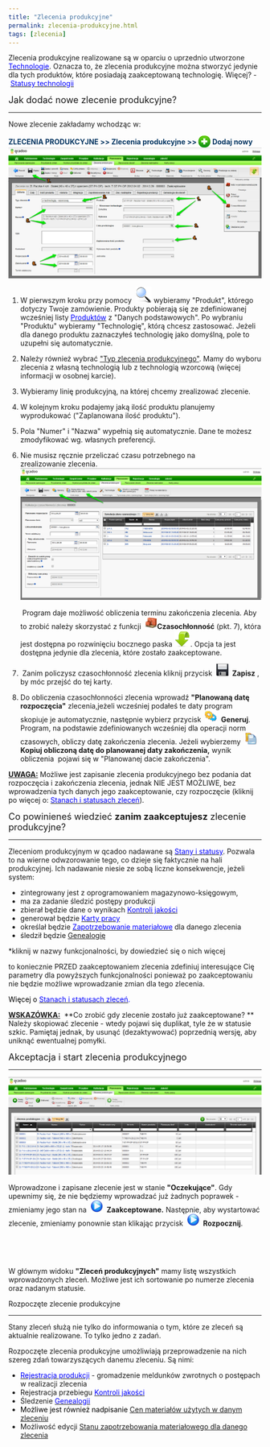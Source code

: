 ```yaml
---
title: "Zlecenia produkcyjne"
permalink: zlecenia-produkcyjne.html 
tags: [zlecenia]
---
```

 Zlecenia produkcyjne realizowane są w oparciu o uprzednio utworzone [<font color="#0000ff">Technologie</font>](/technologie-szczegoly). Oznacza to, że zlecenia produkcyjne można stworzyć jedynie dla tych produktów, które posiadają zaakceptowaną technologię. Więcej? -&nbsp;[<font color="#0000ff">Statusy technologii</font>](/statusy-technologii)
  

  

<font size="4">Jak dodać nowe zlecenie produkcyjne?</font>

* * *

Nowe zlecenie zakładamy wchodząc w:

  

<font color="#073763"><b>ZLECENIA PRODUKCYJNE &gt;&gt; Zlecenia produkcyjne &gt;&gt; </b><img border="0" src="/images/newIcon24.png" style="vertical-align:-6px"> <b>Dodaj nowy</b></font>
![](/images/planowanie-%20zlecenia%20produkcyjne-%20g%C5%82%C3%B3wna-%20strza%C5%82ki.png)
1. W pierwszym kroku przy pomocy&nbsp; ![](/images/lupka.png)&nbsp;wybieramy "Produkt", którego dotyczy Twoje zamówienie. Produkty pobierają się ze zdefiniowanej wcześniej listy [<font color="#0000ff">Produktów</font>](/produkty)&nbsp;z "Danych podstawowych". Po wybraniu "Produktu" wybieramy "Technologię", którą chcesz zastosować. Jeżeli dla danego produktu zaznaczyłeś technologię jako domyślną, pole to uzupełni się automatycznie.  
  
2. Należy również wybrać&nbsp;["Typ zlecenia produkcyjnego"](/typy-zlecen). Mamy do wyboru zlecenia z własną technologią lub z technologią wzorcową (więcej informacji w osobnej karcie).&nbsp;&nbsp;  
  
3. Wybieramy linię produkcyjną, na której chcemy zrealizować zlecenie.  
  
4. W kolejnym kroku podajemy jaką ilość produktu planujemy wyprodukować ("Zaplanowana ilość produktu").  
  
5. Pola&nbsp;"Numer"&nbsp;i&nbsp;"Nazwa"&nbsp;wypełnią się automatycznie. Dane te możesz zmodyfikować wg. własnych preferencji.  
  
6. Nie musisz ręcznie przeliczać czasu potrzebnego na zrealizowanie&nbsp;zlecenia. ![](/images/czasoch%C5%82onno%C5%9B%C4%87-%20strza%C5%82ki.png)
    
    &nbsp;Program daje możliwość obliczenia terminu zakończenia zlecenia. Aby to zrobić należy skorzystać z funkcji&nbsp; **![](/images/iconProducts24.png)Czasochłonność**&nbsp;(pkt. 7), która jest dostępna po rozwinięciu bocznego paska ![](/images/dropdownIcon32.png). Opcja ta jest dostępna jedynie dla zlecenia, które&nbsp;zostało zaakceptowane.&nbsp;  
  
7. &nbsp;Zanim policzysz czasochłonność zlecenia kliknij przycisk&nbsp; ![](/images/saveIcon24.png)&nbsp; **Zapisz** , by móc przejść do tej karty.  
  
8. Do obliczenia czasochłonności zlecenia wprowadź **"Planowaną datę rozpoczęcia"** zlecenia,jeżeli wcześniej podałeś te daty program skopiuje je automatycznie, następnie wybierz przycisk&nbsp; ![](/images/generateIcon24.png)&nbsp; **Generuj**. Program, na podstawie zdefiniowanych wcześniej dla operacji norm czasowych, obliczy datę zakończenia zlecenia. Jeżeli wybierzemy&nbsp; ![](/images/copyIcon24.png)&nbsp; **Kopiuj obliczoną datę do planowanej daty zakończenia,** wynik obliczenia &nbsp;pojawi się w "Planowanej dacie zakończenia". &nbsp;

  
  

<u><b>UWAGA:</b></u> Możliwe jest zapisanie zlecenia produkcyjnego bez podania dat rozpoczęcia i zakończenia zlecenia, jednak NIE JEST MOŻLIWE, bez wprowadzenia tych danych jego zaakceptowanie, czy rozpoczęcie (kliknij po więcej o:&nbsp;[<font color="#0000ff">Stanach i statusach zleceń</font>](/stany-i-statusy-zlecen)).

  

<font size="4">Co powinieneś wiedzieć <b>zanim zaakceptujesz</b> zlecenie produkcyjne?</font>

* * *
  

Zleceniom produkcyjnym w qcadoo nadawane są [<font color="#0000ff">Stany i statusy</font>](/stany-i-statusy-zlecen). Pozwala to na wierne odwzorowanie tego, co dzieje się faktycznie na hali produkcyjnej. Ich nadawanie niesie ze sobą liczne konsekwencje, jeżeli system:  

- zintegrowany jest z oprogramowaniem magazynowo-księgowym,
- ma za zadanie śledzić postępy produkcji
- zbierał będzie dane o wynikach [<font color="#0000ff">Kontroli jakości</font>](/kontrola-jakosci)
- generował będzie [<font color="#0000ff">Karty pracy</font>](/karty-pracy)
- określał będzie [<font color="#0000ff">Zapotrzebowanie materiałowe</font>](/zapotrzebowanie-materialowe)&nbsp;dla danego zlecenia
- śledził będzie <font color="#0000ff"><a href="/genealogia">Genealogię</a></font>

\*kliknij w nazwy funkcjonalności, by dowiedzieć się o nich więcej

  

to koniecznie PRZED zaakceptowaniem zlecenia zdefiniuj interesujące Cię parametry dla powyższych funkcjonalności ponieważ po zaakceptowaniu nie będzie możliwe wprowadzanie zmian dla tego zlecenia.

  

<font color="#000000">Więcej o </font><font color="#0000ff"><a href="/stany-i-statusy-zlecen" target="_blank"><font color="#0000ff">Stanach i statusach zleceń</font></a>.</font>

  

<u style="font-weight:bold">
            <b>WSKAZÓWKA:</b></u>&nbsp; **Co zrobić gdy zlecenie zostało już zaakceptowane?&nbsp;**
Należy skopiować zlecenie - wtedy pojawi się duplikat, tyle że w statusie szkic. Pamiętaj jednak, by usunąć (dezaktywować) poprzednią wersję, aby uniknąć ewentualnej pomyłki.

  

  

<font size="4">Akceptacja i start zlecenia produkcyjnego</font>

* * *

[![](/images/Zlecenia%20produkcyjne-%20widok%20g%C5%82%C3%B3wny.png)](/images/Zlecenia%20produkcyjne-%20widok%20g%C5%82%C3%B3wny.png)
  

  

Wprowadzone i zapisane zlecenie jest w stanie **"Oczekujące"**. Gdy upewnimy się, że nie będziemy wprowadzać już żadnych poprawek - zmieniamy jego stan na&nbsp; ![](/images/startIcon24.png)&nbsp; **Zaakceptowane.** Następnie, aby wystartować zlecenie, zmieniamy ponownie stan klikając przycisk&nbsp; ![](/images/startIcon24.png)&nbsp; **Rozpocznij**.&nbsp;

  

<font face="'courier new', monospace"><br>
    </font>

<font face="'courier new', monospace"><br>
    </font>

W głównym widoku **"Zleceń produkcyjnych"** mamy listę wszystkich wprowadzonych zleceń. Możliwe jest ich sortowanie po numerze zlecenia oraz nadanym statusie.&nbsp;

  
  
  
  

Rozpoczęte zlecenie produkcyjne

* * *
 Stany zleceń służą nie tylko do informowania o tym, które ze zleceń są aktualnie realizowane. To tylko jedno z zadań.

  

Rozpoczęte zlecenia produkcyjne umożliwiają przeprowadzenie na nich szereg zdań towarzyszących danemu zleceniu. Są nimi:

- [<font color="#0000ff">Rejestracja produkcji</font>](/rejestracja)&nbsp;- gromadzenie meldunków zwrotnych o postępach w realizacji zlecenia
- Rejestracja przebiegu [<font color="#0000ff">Kontroli jakości</font>](/kontrola-jakosci)
- Śledzenie [<font color="#0000ff">Genealogii</font>](/genealogia)
- <font color="#000000">Możliwe jest również nadpisanie </font><font color="#0000ff"><a href="/ceny-materialow-dla-zlecenia">Cen materiałów użytych w danym zleceniu</a></font>
- Możliwość edycji [Stanu zapotrzebowania materiałowego dla danego zlecenia](/zmiana-stanu-zapotrzebowania)


